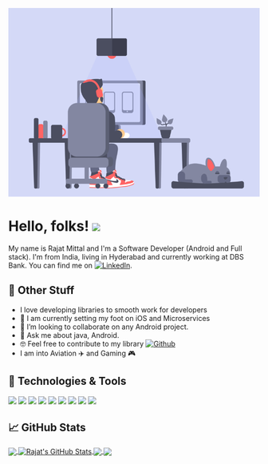 ![Header](https://raw.githubusercontent.com/afreakyelf/afreakyelf/main/header.gif "Header")

# Hello, folks! <img src="https://raw.githubusercontent.com/MartinHeinz/MartinHeinz/master/wave.gif" width="30px">

My name is Rajat Mittal and I'm a Software Developer (Android and Full stack). I'm from India, living in Hyderabad and currently working at DBS Bank. You can find me on [![LinkedIn][3.2]][3].

## &#129470; Other Stuff

- I love developing libraries to smooth work for developers
-  I am currently setting my foot on iOS and Microservices
- 🤝 I’m looking to collaborate on any Android project.
- 💬 Ask me about java, Android.
- 🤓 Feel free to contribute to my library [![Github][2.1]][4]
- I am into Aviation ✈️ and Gaming 🎮

## 🔧 Technologies & Tools
![](https://img.shields.io/badge/OS-Linux-informational?style=flat&logo=linux&logoColor=white&color=2bbc8a)
![](https://img.shields.io/badge/OS-Mac-informational?style=flat&logo=apple&logoColor=white&color=2bbc8a)
![](https://img.shields.io/badge/IDE-IntelliJ_IDEA-informational?style=flat&logo=intellij-idea&logoColor=white&color=2bbc8a)
![](https://img.shields.io/badge/IDE-Android%20Studio-informational?style=flat&logo=android-studio&logoColor=white&color=2bbc8a)
![](https://img.shields.io/badge/Code-Java-informational?style=flat&logo=java&logoColor=white&color=2bbc8a)
![](https://img.shields.io/badge/Code-Kotlin-informational?style=flat&logo=kotlin&logoColor=white&color=2bbc8a)
![](https://img.shields.io/badge/Code-Swift-informational?style=flat&logo=swift&logoColor=white&color=2bbc8a)
![](https://img.shields.io/badge/CI/CD-Jenkins-informational?style=flat&logo=jenkins&logoColor=white&color=2bbc8a)
![](https://img.shields.io/badge/CQ-SonarQube-informational?style=flat&logo=Sonarqube&logoColor=white&color=2bbc8a)


## &#x1f4c8; GitHub Stats

<a href="https://github.com/afreakyelf">
  <img align="center" src="https://github-readme-stats.vercel.app/api/top-langs/?username=afreakyelf&hide=javascript,dart&title_color=ffffff&text_color=c9cacc&icon_color=2bbc8a&bg_color=1d1f21" />
</a>
<a href="https://github.com/afreakyelf">
  <img align="center" src="https://github-readme-stats.vercel.app/api?username=afreakyelf&show_icons=true&line_height=27&count_private=true&title_color=ffffff&text_color=c9cacc&icon_color=2bbc8a&bg_color=1d1f21" alt="Rajat's GitHub Stats" />
</a>

<a href="https://github.com/afreakyelf/pdf-viewer">
  <img align="center" src="https://github-readme-stats.vercel.app/api/pin/?username=afreakyelf&repo=pdf-viewer&title_color=ffffff&text_color=c9cacc&icon_color=2bbc8a&bg_color=1d1f21" />
</a>    

<a href="https://github.com/afreakyelf/AndroidHorizontalCalendar">
  <img align="center" src="https://github-readme-stats.vercel.app/api/pin/?username=afreakyelf&repo=AndroidHorizontalCalendar&title_color=ffffff&text_color=c9cacc&icon_color=2bbc8a&bg_color=1d1f21" />
</a>    

<!-- links to social media icons -->

<!-- icons with padding -->

[1.1]: http://i.imgur.com/tXSoThF.png (twitter icon with padding)
[2.1]: http://i.imgur.com/0o48UoR.png (github icon with padding)

<!-- icons without padding -->

[1.2]: http://i.imgur.com/wWzX9uB.png (twitter icon without padding)
[3.2]: https://raw.githubusercontent.com/MartinHeinz/MartinHeinz/master/linkedin-3-16.png (LinkedIn icon without padding)
[2.1]: http://i.imgur.com/9I6NRUm.png (github icon without padding)

<!-- links to your social media accounts -->

[1]: https://twitter.com/afrekyelf
[2]: https://github.com/afreakyelf
[3]: https://www.linkedin.com/in/afrekyelf/
[4]: https://github.com/afreakyelf/pdf-viewer

<!-- Resources -->
<!-- Icons: https://simpleicons.org/ -->
<!-- GitHub Stats: https://github.com/anuraghazra/github-readme-stats -->
<!-- Emojis: https://emojipedia.org/emoji/ -->
<!-- HTML Emojis: https://www.fileformat.info/index.htm -->
<!-- Shields: https://shields.io/ -->
<!-- Awesome GitHub Profile README: https://github.com/abhisheknaiidu/awesome-github-profile-readme -->
